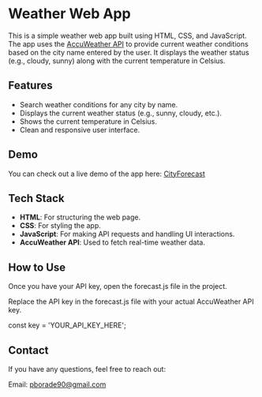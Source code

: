# Weather Web App

This is a simple weather web app built using HTML, CSS, and JavaScript. The app uses the [AccuWeather API](https://developer.accuweather.com/) to provide current weather conditions based on the city name entered by the user. It displays the weather status (e.g., cloudy, sunny) along with the current temperature in Celsius.

## Features

- Search weather conditions for any city by name.
- Displays the current weather status (e.g., sunny, cloudy, etc.).
- Shows the current temperature in Celsius.
- Clean and responsive user interface.

## Demo

You can check out a live demo of the app here: [CityForecast](https://city4cast.netlify.app)  

## Tech Stack

- **HTML**: For structuring the web page.
- **CSS**: For styling the app.
- **JavaScript**: For making API requests and handling UI interactions.
- **AccuWeather API**: Used to fetch real-time weather data.

## How to Use

Once you have your API key, open the forecast.js file in the project.

Replace the API key in the forecast.js file with your actual AccuWeather API key.

const key = 'YOUR_API_KEY_HERE';

## Contact
If you have any questions, feel free to reach out:

Email: pborade90@gmail.com
